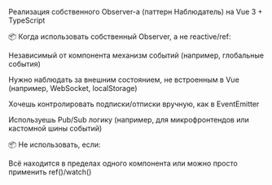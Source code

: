 Реализация собственного Observer-а (паттерн Наблюдатель) на Vue 3 + TypeScript

📦 Когда использовать собственный Observer, а не reactive/ref:

Независимый от компонента механизм событий (например, глобальные события)

Нужно наблюдать за внешним состоянием, не встроенным в Vue (например, WebSocket, localStorage)

Хочешь контролировать подписки/отписки вручную, как в EventEmitter

Используешь Pub/Sub логику (например, для микрофронтендов или кастомной шины событий)

📦  Не использовать, если:

Всё находится в пределах одного компонента или можно просто применить ref()/watch()

